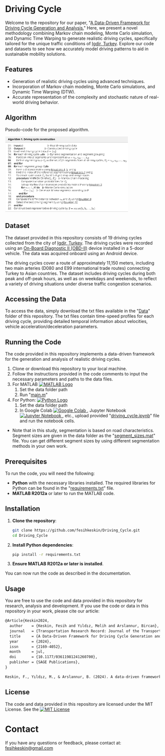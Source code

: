 # Driving Cycle

Welcome to the repository for our paper, "[A Data-Driven Framework for Driving Cycle Generation and Analysis.](https://doi.org/10.1177/03611981241260700)" Here, we present a novel methodology combining Markov chain modeling, Monte Carlo simulation, and Dynamic Time Warping to generate realistic driving cycles, specifically tailored for the unique traffic conditions of [Igdir, Turkey](https://www.google.com/maps/dir/39.9216343,44.0418135/39.9200546,44.0435517/39.9225889,44.0442167/39.9337557,44.0489844/39.9375393,44.079913/39.9372601,44.0802923/39.9043953,44.0609652/39.9193395,44.0416492/@39.9206967,44.0585684,14z/data=!4m2!4m1!3e0?entry=ttu). Explore our code and datasets to see how we accurately model driving patterns to aid in sustainable mobility solutions.

## Features

-   Generation of realistic driving cycles using advanced techniques.
-   Incorporation of Markov chain modeling, Monte Carlo simulations, and Dynamic Time Warping (DTW).
-   Accurate representation of the complexity and stochastic nature of real-world driving behavior.

## Algorithm
Pseudo-code for the proposed algorithm.
<div align="left">
    <tr>
      <th><img src="images/algorithm.png" width=400 heigth=400></th>
    </tr>
</div>

## Dataset
The dataset provided in this repository consists of 19 driving cycles collected from the city of [Igdir, Turkey](https://www.google.com/maps/dir/39.9216343,44.0418135/39.9200546,44.0435517/39.9225889,44.0442167/39.9337557,44.0489844/39.9375393,44.079913/39.9372601,44.0802923/39.9043953,44.0609652/39.9193395,44.0416492/@39.9206967,44.0585684,14z/data=!4m2!4m1!3e0?entry=ttu). The driving cycles were recorded using an [On-Board Diagnostic II (OBD-II)](https://en.wikipedia.org/wiki/On-board_diagnostics) device installed in a 5-door vehicle. The data was acquired onboard using an Android device.
 
The driving cycles cover a route of approximately 11,150 meters, including two main arteries (D080 and E99 international trade routes) connecting Turkey to Asian countries. The dataset includes driving cycles during both peak and off-peak hours, as well as on weekdays and weekends, to reflect a variety of driving situations under diverse traffic congestion scenarios.

## Accessing the Data
To access the data, simply download the txt files available in the "[Data](https://github.com/fesihkeskin/Driving_Cycle/tree/main/Data)" folder of this repository. The txt files contain time-speed profiles for each driving cycle, providing detailed temporal information about velocities, vehicle acceleration/deceleration parameters.

## Running the Code
The code provided in this repository implements a data-driven framework for the generation and analysis of realistic driving cycles.
1. Clone or download this repository to your local machine.
2. Follow the instructions provided in the code comments to input the necessary parameters and paths to the data files.
3. For MATLAB <a href="https://www.mathworks.com/"> <img src="https://upload.wikimedia.org/wikipedia/commons/2/21/Matlab_Logo.png" alt="MATLAB Logo" height="20"> </a>
   1. Set the data folder path
   2. Run "[main.m](https://github.com/fesihkeskin/Driving_Cycle/blob/main/main.m)"
4. For Python: <a href="https://www.python.org/"> <img src="https://www.python.org/static/community_logos/python-logo-generic.svg" alt="Python Logo" height="20"> </a>
   1. Set the data folder path
   2. In Google Colab <a href="https://colab.research.google.com/"> <img src="https://colab.research.google.com/img/colab_favicon_256px.png" alt="Google Colab"  height="20"> </a>, Jupyter Notebook <a href="https://jupyter.org/"> <img src="https://upload.wikimedia.org/wikipedia/commons/thumb/3/38/Jupyter_logo.svg/1200px-Jupyter_logo.svg.png" alt="Jupyter Notebook" height="20"> </a>, etc., upload provided "[driving_cycle.ipynb](https://github.com/fesihkeskin/Driving_Cycle/blob/main/driving_cycle.ipynb)" file and run the notebook cells.
* Note that in this study, segmentation is based on road characteristics. Segment sizes are given in the data folder as the "[segment_sizes.mat](https://github.com/fesihkeskin/Driving_Cycle/blob/main/Data/segment_sizes.mat)" file. You can get different segment sizes by using different segmentation methods in your own work.

## Prerequisites

To run the code, you will need the following:

- **Python** with the necessary libraries installed. The required libraries for Python can be found in the "[requirements.txt](https://github.com/fesihkeskin/Driving_Cycle/blob/main/requirements.txt)" file.
- **MATLAB R2012a** or later to run the MATLAB code.

## Installation

1. **Clone the repository**:
    ```bash
    git clone https://github.com/fesihkeskin/Driving_Cycle.git
    cd Driving_Cycle
    ```

2. **Install Python dependencies**:
    ```bash
    pip install -r requirements.txt
    ```

3. **Ensure MATLAB R2012a or later is installed**.

You can now run the code as described in the documentation.



## Usage
You are free to use the code and data provided in this repository for research, analysis and development. 
If you use the code or data in this repository in your work, please cite our article:
```diff
@Article{Keskin2024,
  author    = {Keskin, Fesih and Yıldız, Melih and Arslannur, Bircan},
  journal   = {Transportation Research Record: Journal of the Transportation Research Board},
  title     = {A Data-Driven Framework for Driving Cycle Generation and Analysis},
  year      = {2024},
  issn      = {2169-4052},
  month     = jul,
  doi       = {10.1177/03611981241260700},
  publisher = {SAGE Publications},
}
```
```diff
Keskin, F., Yıldız, M., & Arslannur, B. (2024). A data-driven framework for driving cycle generation and analysis. *Transportation Research Record: Journal of the Transportation Research Board*. https://doi.org/10.1177/03611981241260700
```

## License
The code and data provided in this repository are licensed under the MIT License. See the [![MIT License](https://img.shields.io/badge/License-MIT-green.svg)](https://choosealicense.com/licenses/mit/)

# Contact
If you have any questions or feedback, please contact at: [fesihkeskin@gmail.com](mailto:fesihkeskin@gmail.com)
